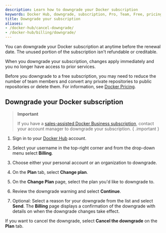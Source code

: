 ```yaml
---
description: Learn how to downgrade your Docker subscription
keywords: Docker Hub, downgrade, subscription, Pro, Team, Free, pricing plan,
title: Downgrade your subscription
aliases:
- /docker-hub/cancel-downgrade/
- /docker-hub/billing/downgrade/
---
```


You can downgrade your Docker subscription at anytime before the renewal date. The unused portion of the subscription isn't refundable or creditable.

When you downgrade your subscription, changes apply immediately and you no longer have access to prior services.

Before you downgrade to a free subscription, you may need to reduce the number of team members and convert any private repositories to public repositories or delete them. For information, see [Docker Pricing](https://www.docker.com/pricing).

## Downgrade your Docker subscription

>**Important**
>
>If you have a [sales-assisted Docker Business subscription](details.md#sales-assisted), contact your account manager to downgrade your subscription. 
{ .important }

1. Sign in to your [Docker Hub](https://hub.docker.com) account.

2. Select your username in the top-right corner and from the drop-down menu select **Billing**.

3. Choose either your personal account or an organization to downgrade. 

4. On the **Plan** tab, select **Change plan**.

5. On the **Change Plan** page, select the plan you'd like to downgrade to. 

6. Review the downgrade warning and select **Continue**.

7. Optional: Select a reason for your downgrade from the list and select **Send**.
    The **Billing** page displays a confirmation of the downgrade with details on when the downgrade changes take effect.

If you want to cancel the downgrade, select **Cancel the downgrade** on the **Plan** tab.
